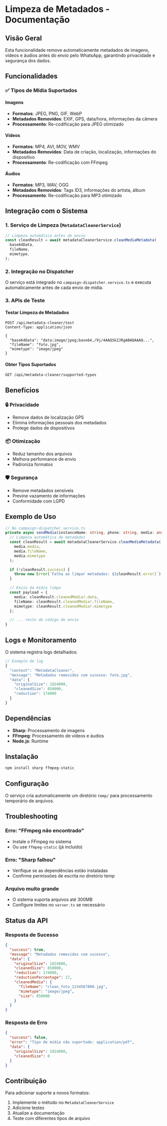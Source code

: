# Limpeza de Metadados - Documentação

## Visão Geral

Esta funcionalidade remove automaticamente metadados de imagens, vídeos e áudios antes do envio pelo WhatsApp, garantindo privacidade e segurança dos dados.

## Funcionalidades

### ✅ Tipos de Mídia Suportados

#### Imagens

- **Formatos**: JPEG, PNG, GIF, WebP
- **Metadados Removidos**: EXIF, GPS, data/hora, informações da câmera
- **Processamento**: Re-codificação para JPEG otimizado

#### Vídeos

- **Formatos**: MP4, AVI, MOV, WMV
- **Metadados Removidos**: Data de criação, localização, informações do dispositivo
- **Processamento**: Re-codificação com FFmpeg

#### Áudios

- **Formatos**: MP3, WAV, OGG
- **Metadados Removidos**: Tags ID3, informações do artista, álbum
- **Processamento**: Re-codificação para MP3 otimizado

## Integração com o Sistema

### 1. Serviço de Limpeza (`MetadataCleanerService`)

```typescript
// Limpeza automática antes do envio
const cleanResult = await metadataCleanerService.cleanMediaMetadata(
  base64Data,
  fileName,
  mimetype,
);
```

### 2. Integração no Dispatcher

O serviço está integrado no `campaign-dispatcher.service.ts` e executa automaticamente antes de cada envio de mídia.

### 3. APIs de Teste

#### Testar Limpeza de Metadados

```http
POST /api/metadata-cleaner/test
Content-Type: application/json

{
  "base64Data": "data:image/jpeg;base64,/9j/4AAQSkZJRgABAQAAAQ...",
  "fileName": "foto.jpg",
  "mimetype": "image/jpeg"
}
```

#### Obter Tipos Suportados

```http
GET /api/metadata-cleaner/supported-types
```

## Benefícios

### 🔒 Privacidade

- Remove dados de localização GPS
- Elimina informações pessoais dos metadados
- Protege dados de dispositivos

### 📦 Otimização

- Reduz tamanho dos arquivos
- Melhora performance de envio
- Padroniza formatos

### 🛡️ Segurança

- Remove metadados sensíveis
- Previne vazamento de informações
- Conformidade com LGPD

## Exemplo de Uso

```typescript
// No campaign-dispatcher.service.ts
private async sendMedia(instanceName: string, phone: string, media: any) {
  // Limpeza automática de metadados
  const cleanResult = await metadataCleanerService.cleanMediaMetadata(
    media.media,
    media.fileName,
    media.mimetype
  );

  if (!cleanResult.success) {
    throw new Error(`Falha ao limpar metadados: ${cleanResult.error}`);
  }

  // Envio da mídia limpa
  const payload = {
    media: cleanResult.cleanedMedia!.data,
    fileName: cleanResult.cleanedMedia!.fileName,
    mimetype: cleanResult.cleanedMedia!.mimetype
  };

  // ... resto do código de envio
}
```

## Logs e Monitoramento

O sistema registra logs detalhados:

```typescript
// Exemplo de log
{
  "context": "MetadataCleaner",
  "message": "Metadados removidos com sucesso: foto.jpg",
  "data": {
    "originalSize": 1024000,
    "cleanedSize": 850000,
    "reduction": 174000
  }
}
```

## Dependências

- **Sharp**: Processamento de imagens
- **FFmpeg**: Processamento de vídeos e áudios
- **Node.js**: Runtime

## Instalação

```bash
npm install sharp ffmpeg-static
```

## Configuração

O serviço cria automaticamente um diretório `temp/` para processamento temporário de arquivos.

## Troubleshooting

### Erro: "FFmpeg não encontrado"

- Instale o FFmpeg no sistema
- Ou use `ffmpeg-static` (já incluído)

### Erro: "Sharp falhou"

- Verifique se as dependências estão instaladas
- Confirme permissões de escrita no diretório temp

### Arquivo muito grande

- O sistema suporta arquivos até 300MB
- Configure limites no `server.ts` se necessário

## Status da API

### Resposta de Sucesso

```json
{
  "success": true,
  "message": "Metadados removidos com sucesso",
  "data": {
    "originalSize": 1024000,
    "cleanedSize": 850000,
    "reduction": 174000,
    "reductionPercentage": 17,
    "cleanedMedia": {
      "fileName": "clean_foto_1234567890.jpg",
      "mimetype": "image/jpeg",
      "size": 850000
    }
  }
}
```

### Resposta de Erro

```json
{
  "success": false,
  "error": "Tipo de mídia não suportado: application/pdf",
  "data": {
    "originalSize": 1024000,
    "cleanedSize": 0
  }
}
```

## Contribuição

Para adicionar suporte a novos formatos:

1. Implemente o método no `MetadataCleanerService`
2. Adicione testes
3. Atualize a documentação
4. Teste com diferentes tipos de arquivo
